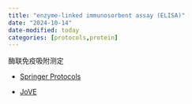 ```yaml
---
title: "enzyme-linked immunosorbent assay (ELISA)"
date: "2024-10-14"
date-modified: today
categories: [protocols,protein]
---
```


酶联免疫吸附测定

-   [Springer Protocols](https://experiments.springernature.com/)

-   [JoVE](https://www.jove.com/cn/)
